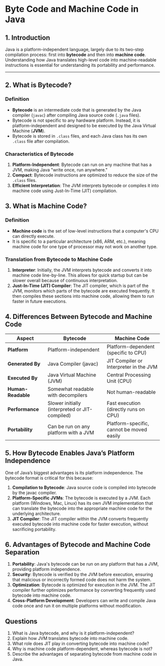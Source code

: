 # Byte Code and Machine Code in Java

## 1. Introduction

Java is a platform-independent language, largely due to its two-step compilation process: first into **bytecode** and then into **machine code**. Understanding how Java translates high-level code into machine-readable instructions is essential for understanding its portability and performance.

---

## 2. What is Bytecode?

### Definition

- **Bytecode** is an intermediate code that is generated by the Java compiler (`javac`) after compiling Java source code (`.java` files).
- Bytecode is not specific to any hardware platform. Instead, it is platform-independent and designed to be executed by the Java Virtual Machine (**JVM**).
- Bytecode is stored in `.class` files, and each Java class has its own `.class` file after compilation.

### Characteristics of Bytecode

1. **Platform-Independent**: Bytecode can run on any machine that has a JVM, making Java "write once, run anywhere."
2. **Compact**: Bytecode instructions are optimized to reduce the size of the `.class` files.
3. **Efficient Interpretation**: The JVM interprets bytecode or compiles it into machine code using Just-In-Time (JIT) compilation.

## 3. What is Machine Code?

### Definition

- **Machine code** is the set of low-level instructions that a computer's CPU can directly execute.
- It is specific to a particular architecture (x86, ARM, etc.), meaning machine code for one type of processor may not work on another type.

### Translation from Bytecode to Machine Code

1. **Interpreter**: Initially, the JVM interprets bytecode and converts it into machine code line-by-line. This allows for quick startup but can be slower overall because of continuous interpretation.
2. **Just-In-Time (JIT) Compiler**: The JIT compiler, which is part of the JVM, monitors which parts of the bytecode are executed frequently. It then compiles these sections into machine code, allowing them to run faster in future executions.

## 4. Differences Between Bytecode and Machine Code

| Aspect             | Bytecode                                       | Machine Code                              |
| ------------------ | ---------------------------------------------- | ----------------------------------------- |
| **Platform**       | Platform-independent                           | Platform-dependent (specific to CPU)      |
| **Generated By**   | Java Compiler (javac)                          | JIT Compiler or Interpreter in the JVM    |
| **Executed By**    | Java Virtual Machine (JVM)                     | Central Processing Unit (CPU)             |
| **Human-Readable** | Somewhat readable with decompilers             | Not human-readable                        |
| **Performance**    | Slower initially (interpreted or JIT-compiled) | Fast execution (directly runs on CPU)     |
| **Portability**    | Can be run on any platform with a JVM          | Platform-specific, cannot be moved easily |

## 5. How Bytecode Enables Java’s Platform Independence

One of Java’s biggest advantages is its platform independence. The bytecode format is critical for this because:

1. **Compilation to Bytecode**: Java source code is compiled into bytecode by the javac compiler.
2. **Platform-Specific JVMs**: The bytecode is executed by a JVM. Each platform (Windows, Mac, Linux) has its own JVM implementation that can translate the bytecode into the appropriate machine code for the underlying architecture.
3. **JIT Compiler**: The JIT compiler within the JVM converts frequently executed bytecode into machine code for faster execution, without sacrificing portability.

## 6. Advantages of Bytecode and Machine Code Separation

1. **Portability**: Java's bytecode can be run on any platform that has a JVM, providing platform independence.
2. **Security**: Bytecode is verified by the JVM before execution, ensuring that malicious or incorrectly formed code does not harm the system.
3. **Optimization**: Bytecode is optimized for execution in the JVM. The JIT compiler further optimizes performance by converting frequently used bytecode into machine code.
4. **Cross-Platform Development**: Developers can write and compile Java code once and run it on multiple platforms without modification.

## Questions

1. What is Java bytecode, and why is it platform-independent?
2. Explain how JVM translates bytecode into machine code.
3. What role does JIT play in converting bytecode into machine code?
4. Why is machine code platform-dependent, whereas bytecode is not?
5. Describe the advantages of separating bytecode from machine code in Java.
